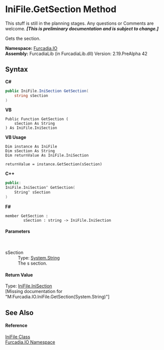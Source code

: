 # IniFile.GetSection Method 
This stuff is still in the planning stages. Any questions or Comments are welcome. _**\[This is preliminary documentation and is subject to change.\]**_

Gets the section.

**Namespace:**&nbsp;<a href="N_Furcadia_IO">Furcadia.IO</a><br />**Assembly:**&nbsp;FurcadiaLib (in FurcadiaLib.dll) Version: 2.19.PreAlpha 42

## Syntax

**C#**<br />
``` C#
public IniFile.IniSection GetSection(
	string sSection
)
```

**VB**<br />
``` VB
Public Function GetSection ( 
	sSection As String
) As IniFile.IniSection
```

**VB Usage**<br />
``` VB Usage
Dim instance As IniFile
Dim sSection As String
Dim returnValue As IniFile.IniSection

returnValue = instance.GetSection(sSection)
```

**C++**<br />
``` C++
public:
IniFile.IniSection^ GetSection(
	String^ sSection
)
```

**F#**<br />
``` F#
member GetSection : 
        sSection : string -> IniFile.IniSection 

```


#### Parameters
&nbsp;<dl><dt>sSection</dt><dd>Type: <a href="http://msdn2.microsoft.com/en-us/library/s1wwdcbf" target="_blank">System.String</a><br />The s section.</dd></dl>

#### Return Value
Type: <a href="T_Furcadia_IO_IniFile_IniSection">IniFile.IniSection</a><br />\[Missing <returns> documentation for "M:Furcadia.IO.IniFile.GetSection(System.String)"\]

## See Also


#### Reference
<a href="T_Furcadia_IO_IniFile">IniFile Class</a><br /><a href="N_Furcadia_IO">Furcadia.IO Namespace</a><br />